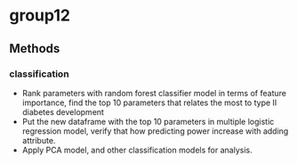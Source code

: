 # group12








## Methods


### classification


  - Rank parameters with random forest classifier model in terms of feature importance, find the top 10 parameters that relates the most to type II diabetes development 
  - Put the new dataframe with the top 10 parameters in multiple logistic regression model, verify that how predicting power increase with adding attribute.
  - Apply PCA model, and other classification models for analysis.
